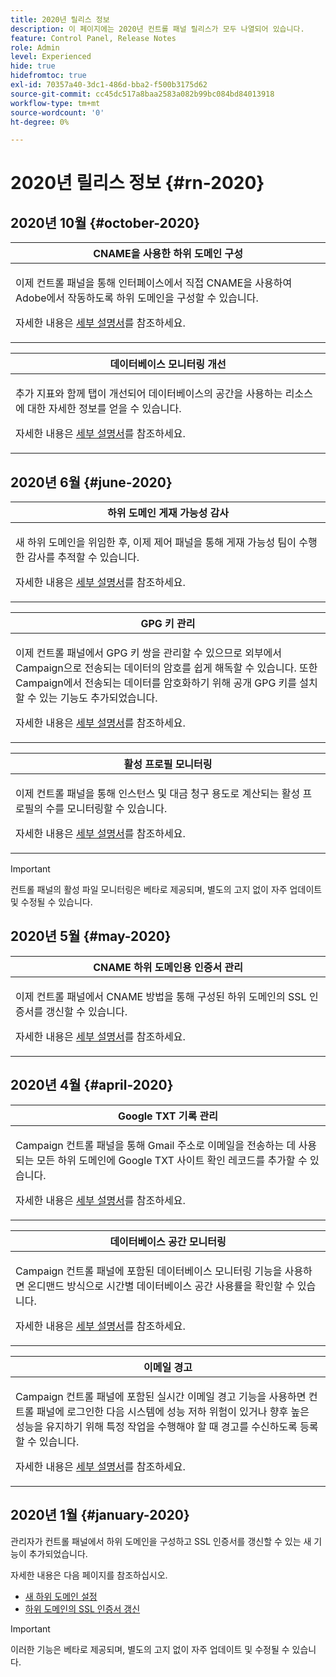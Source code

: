 ```yaml
---
title: 2020년 릴리스 정보
description: 이 페이지에는 2020년 컨트롤 패널 릴리스가 모두 나열되어 있습니다.
feature: Control Panel, Release Notes
role: Admin
level: Experienced
hide: true
hidefromtoc: true
exl-id: 70357a40-3dc1-486d-bba2-f500b3175d62
source-git-commit: cc45dc517a8baa2583a082b99bc084bd84013918
workflow-type: tm+mt
source-wordcount: '0'
ht-degree: 0%

---
```


# 2020년 릴리스 정보 {#rn-2020}

## 2020년 10월 {#october-2020}

<table>
<thead>
<tr>
<th><strong>CNAME을 사용한 하위 도메인 구성</strong><br/></th>
</tr>
</thead>
<tbody>
<tr>
<td>
<p>이제 컨트롤 패널을 통해 인터페이스에서 직접 CNAME을 사용하여 Adobe에서 작동하도록 하위 도메인을 구성할 수 있습니다.</p><p>자세한 내용은 <a href="../subdomains-certificates/using/setting-up-new-subdomain.md">세부 설명서</a>를 참조하세요.</p>
</td>
</tr>
</tbody>
</table>

<table>
<thead>
<tr>
<th><strong>데이터베이스 모니터링 개선</strong><br/></th>
</tr>
</thead>
<tbody>
<tr>
<td>
<p>추가 지표와 함께 탭이 개선되어 데이터베이스의 공간을 사용하는 리소스에 대한 자세한 정보를 얻을 수 있습니다.</p><p>자세한 내용은 <a href="../performance-monitoring/using/database-monitoring.md">세부 설명서</a>를 참조하세요.</p>
</td>
</tr>
</tbody>
</table>

## 2020년 6월 {#june-2020}

<table>
<thead>
<tr>
<th><strong>하위 도메인 게재 가능성 감사</strong><br/></th>
</tr>
</thead>
<tbody>
<tr>
<td>
<p>새 하위 도메인을 위임한 후, 이제 제어 패널을 통해 게재 가능성 팀이 수행한 감사를 추적할 수 있습니다.</p><p>자세한 내용은 <a href="../subdomains-certificates/using/setting-up-new-subdomain.md">세부 설명서</a>를 참조하세요.</p>
</td>
</tr>
</tbody>
</table>

<table>
<thead>
<tr>
<th><strong>GPG 키 관리</strong><br/></th>
</tr>
</thead>
<tbody>
<tr>
<td>
<p>이제 컨트롤 패널에서 GPG 키 쌍을 관리할 수 있으므로 외부에서 Campaign으로 전송되는 데이터의 암호를 쉽게 해독할 수 있습니다. 또한 Campaign에서 전송되는 데이터를 암호화하기 위해 공개 GPG 키를 설치할 수 있는 기능도 추가되었습니다.</p><p>자세한 내용은 <a href="../instances-settings/using/gpg-keys-management.md">세부 설명서</a>를 참조하세요.</p>
</td>
</tr>
</tbody>
</table>

<table>
<thead>
<tr>
<th><strong>활성 프로필 모니터링</strong><br/></th>
</tr>
</thead>
<tbody>
<tr>
<td>
<p>이제 컨트롤 패널을 통해 인스턴스 및 대금 청구 용도로 계산되는 활성 프로필의 수를 모니터링할 수 있습니다.</p><p>자세한 내용은 <a href="../performance-monitoring/using/active-profiles-monitoring.md">세부 설명서</a>를 참조하세요.</p>
</td>
</tr>
</tbody>
</table>

>[!IMPORTANT]
>
>컨트롤 패널의 활성 파일 모니터링은 베타로 제공되며, 별도의 고지 없이 자주 업데이트 및 수정될 수 있습니다.

## 2020년 5월 {#may-2020}

<table>
<thead>
<tr>
<th><strong>CNAME 하위 도메인용 인증서 관리</strong><br/></th>
</tr>
</thead>
<tbody>
<tr>
<td>
<p>이제 컨트롤 패널에서 CNAME 방법을 통해 구성된 하위 도메인의 SSL 인증서를 갱신할 수 있습니다.</p><p>자세한 내용은 <a href="../subdomains-certificates/using/renewing-subdomain-certificate.md">세부 설명서</a>를 참조하세요.</p>
</td>
</tr>
</tbody>
</table>

## 2020년 4월 {#april-2020}

<table>
<thead>
<tr>
<th><strong>Google TXT 기록 관리</strong><br/></th>
</tr>
</thead>
<tbody>
<tr>
<td>
<p>Campaign 컨트롤 패널을 통해 Gmail 주소로 이메일을 전송하는 데 사용되는 모든 하위 도메인에 Google TXT 사이트 확인 레코드를 추가할 수 있습니다.</p><p>자세한 내용은 <a href="../subdomains-certificates/using/managing-txt-records.md">세부 설명서</a>를 참조하세요.</p>
</td>
</tr>
</tbody>
</table>

<table>
<thead>
<tr>
<th><strong>데이터베이스 공간 모니터링</strong><br/></th>
</tr>
</thead>
<tbody>
<tr>
<td>
<p>Campaign 컨트롤 패널에 포함된 데이터베이스 모니터링 기능을 사용하면 온디맨드 방식으로 시간별 데이터베이스 공간 사용률을 확인할 수 있습니다.</p><p>자세한 내용은 <a href="../performance-monitoring/using/database-monitoring.md">세부 설명서</a>를 참조하세요.</p>
</td>
</tr>
</tbody>
</table>

<table>
<thead>
<tr>
<th><strong>이메일 경고</strong><br/></th>
</tr>
</thead>
<tbody>
<tr>
<td>
<p>Campaign 컨트롤 패널에 포함된 실시간 이메일 경고 기능을 사용하면 컨트롤 패널에 로그인한 다음 시스템에 성능 저하 위험이 있거나 향후 높은 성능을 유지하기 위해 특정 작업을 수행해야 할 때 경고를 수신하도록 등록할 수 있습니다.</p><p>자세한 내용은 <a href="../performance-monitoring/using/email-alerting.md">세부 설명서</a>를 참조하세요.</p>
</td>
</tr>
</tbody>
</table>

## 2020년 1월 {#january-2020}

관리자가 컨트롤 패널에서 하위 도메인을 구성하고 SSL 인증서를 갱신할 수 있는 새 기능이 추가되었습니다.

자세한 내용은 다음 페이지를 참조하십시오.
* [새 하위 도메인 설정](../subdomains-certificates/using/setting-up-new-subdomain.md)
* [하위 도메인의 SSL 인증서 갱신](../subdomains-certificates/using/renewing-subdomain-certificate.md)

>[!IMPORTANT]
>
>이러한 기능은 베타로 제공되며, 별도의 고지 없이 자주 업데이트 및 수정될 수 있습니다.
